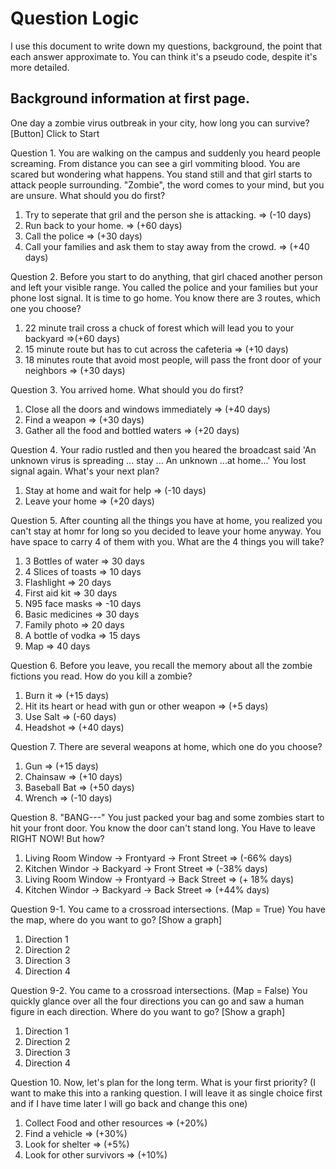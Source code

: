 # Question Logic

I use this document to write down my questions, background, the point that each answer approximate to. You can think it's a pseudo code, despite it's more detailed.

## Background information at first page.
One day a zombie virus outbreak in your city, how long you can survive?
[Button] Click to Start

Question 1. You are walking on the campus and suddenly you heard people screaming. From distance you can see a girl vommiting blood. You are scared but wondering what happens. You stand still and that girl starts to attack people surrounding. "Zombie", the word comes to your mind, but you are unsure. What should you do first? 
1. Try to seperate that gril and the person she is attacking. => (-10 days)
2. Run back to your home. => (+60 days)
3. Call the police => (+30 days)
4. Call your families and ask them to stay away from the crowd. => (+40 days)

Question 2. Before you start to do anything, that girl chaced another person and left your visible range. You called the police and your families but your phone lost signal. It is time to go home. You know there are 3 routes, which one you choose?
1. 22 minute trail cross a chuck of forest which will lead you to your backyard =>(+60 days)
2. 15 minute route but has to cut across the cafeteria => (+10 days)
3. 18 minutes route that avoid most people, will pass the front door of your neighbors => (+30 days)

Question 3. You arrived home. What should you do first?
1. Close all the doors and windows immediately => (+40 days)
2. Find a weapon => (+30 days)
3. Gather all the food and bottled waters => (+20 days)

Question 4. Your radio rustled and then you heared the broadcast said 'An unknown virus is spreading ... stay ... An unknown ...at home...' You lost signal again. What's your next plan?
1. Stay at home and wait for help => (-10 days) 
2. Leave your home => (+20 days)

Question 5. After counting all the things you have at home, you realized you can't stay at homr for long so you decided to leave your home anyway. You have space to carry 4 of them with you. What are the 4 things you will take?
1. 3 Bottles of water => 30 days
2. 4 Slices of toasts => 10 days
3. Flashlight => 20 days
4. First aid kit => 30 days
5. N95 face masks => -10 days
6. Basic medicines => 30 days
7. Family photo => 20 days
8. A bottle of vodka => 15 days
9. Map => 40 days

Question 6. Before you leave, you recall the memory about all the zombie fictions you read. How do you kill a zombie?
1. Burn it => (+15 days)
2. Hit its heart or head with gun or other weapon => (+5 days)
3. Use Salt => (-60 days)
4. Headshot => (+40 days)

Question 7. There are several weapons at home, which one do you choose?
1. Gun => (+15 days)
2. Chainsaw => (+10 days)
3. Baseball Bat => (+50 days)
4. Wrench => (-10 days)

Question 8. "BANG---" You just packed your bag and some zombies start to hit your front door. You know the door can't stand long. You Have to leave RIGHT NOW! But how?
1. Living Room Window -> Frontyard -> Front Street => (-66% days)
2. Kitchen Windor -> Backyard -> Front Street => (-38% days)
3. Living Room Window -> Frontyard -> Back Street => (+ 18% days)
4. Kitchen Windor -> Backyard -> Back Street => (+44% days)

Question 9-1. You came to a crossroad intersections. (Map = True) You have the map, where do you want to go?
[Show a graph]
1. Direction 1
2. Direction 2
3. Direction 3
4. Direction 4

Question 9-2. You came to a crossroad intersections. (Map = False) You quickly glance over all the four directions you can go and saw a human figure in each direction. Where do you want to go?
[Show a graph]
1. Direction 1
2. Direction 2
3. Direction 3
4. Direction 4

Question 10. Now, let's plan for the long term. What is your first priority? (I want to make this into a ranking question. I will leave it as single choice first and if I have time later I will go back and change this one)
1. Collect Food and other resources => (+20%)
2. Find a vehicle => (+30%)
3. Look for shelter => (+5%)
4. Look for other survivors => (+10%)

